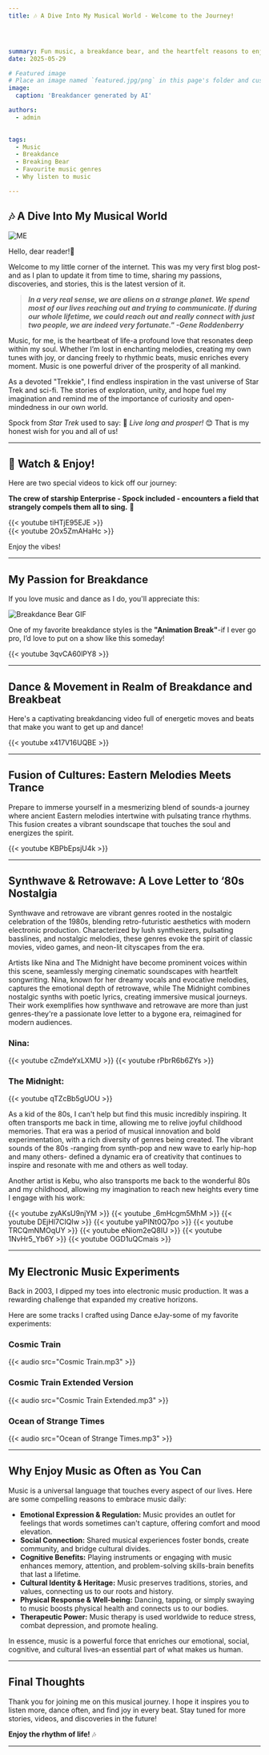 ```yaml
---
title: 🎶 A Dive Into My Musical World - Welcome to the Journey!




summary: Fun music, a breakdance bear, and the heartfelt reasons to enjoy music as often as you can. 🤩
date: 2025-05-29

# Featured image
# Place an image named `featured.jpg/png` in this page's folder and customize its options here.
image:
  caption: 'Breakdancer generated by AI'

authors:
  - admin
  

tags:
  - Music
  - Breakdance
  - Breaking Bear
  - Favourite music genres
  - Why listen to music

---
```

## 🎶 A Dive Into My Musical World

![ME](/en/post/get-started/break.png)  

Hello, dear reader!👋

Welcome to my little corner of the internet. This was my very first blog post-and as I plan to update it from time to time, sharing my passions, discoveries, and stories, this is the latest version of it.  

> ***In a very real sense, we are aliens on a strange planet. We spend most of our lives reaching out and trying to communicate. If during our whole lifetime, we could reach out and really connect with just two people, we are indeed very fortunate." -Gene Roddenberry***  

Music, for me, is the heartbeat of life-a profound love that resonates deep within my soul. Whether I’m lost in enchanting melodies, creating my own tunes with joy, or dancing freely to rhythmic beats, music enriches every moment. Music is one powerful driver of the prosperity of all mankind.

As a devoted "Trekkie", I find endless inspiration in the vast universe of Star Trek and sci-fi. The stories of exploration, unity, and hope fuel my imagination and remind me of the importance of curiosity and open-mindedness in our own world.

Spock from *Star Trek* used to say: 🖖 *Live long and prosper!* 😊 That is my honest wish for you and all of us!

---

## 🎥 Watch & Enjoy!

Here are two special videos to kick off our journey:  

**The crew of starship Enterprise - Spock included - encounters a field that strangely compels them all to sing.** 🤭

{{< youtube tiHTjE95EJE >}}  
{{< youtube 2Ox5ZmAHaHc >}}  

Enjoy the vibes!  

---

## My Passion for Breakdance

If you love music and dance as I do, you'll appreciate this:  

![Breakdance Bear GIF](/en/post/get-started/bear.gif)  

One of my favorite breakdance styles is the **"Animation Break"**-if I ever go pro, I’d love to put on a show like this someday!  

{{< youtube 3qvCA60lPY8 >}}  

---

## Dance & Movement in Realm of Breakdance and Breakbeat

Here's a captivating breakdancing video full of energetic moves and beats that make you want to get up and dance!  

{{< youtube x417V16UQBE >}}  

---

## Fusion of Cultures: Eastern Melodies Meets Trance

Prepare to immerse yourself in a mesmerizing blend of sounds-a journey where ancient Eastern melodies intertwine with pulsating trance rhythms. This fusion creates a vibrant soundscape that touches the soul and energizes the spirit.  

{{< youtube KBPbEpsjU4k >}}  

---

## Synthwave & Retrowave: A Love Letter to ‘80s Nostalgia

Synthwave and retrowave are vibrant genres rooted in the nostalgic celebration of the 1980s, blending retro-futuristic aesthetics with modern electronic production. Characterized by lush synthesizers, pulsating basslines, and nostalgic melodies, these genres evoke the spirit of classic movies, video games, and neon-lit cityscapes from the era.

Artists like Nina and The Midnight have become prominent voices within this scene, seamlessly merging cinematic soundscapes with heartfelt songwriting. Nina, known for her dreamy vocals and evocative melodies, captures the emotional depth of retrowave, while The Midnight combines nostalgic synths with poetic lyrics, creating immersive musical journeys. Their work exemplifies how synthwave and retrowave are more than just genres-they're a passionate love letter to a bygone era, reimagined for modern audiences.

### Nina:
{{< youtube cZmdeYxLXMU >}}
{{< youtube rPbrR6b6ZYs >}}

### The Midnight:
{{< youtube qTZcBb5gUOU >}}

As a kid of the 80s, I can't help but find this music incredibly inspiring. It often transports me back in time, allowing me to relive joyful childhood memories. That era was a period of musical innovation and bold experimentation, with a rich diversity of genres being created. The vibrant sounds of the 80s -ranging from synth-pop and new wave to early hip-hop and many others- defined a dynamic era of creativity that continues to inspire and resonate with me and others as well today.

Another artist is Kebu, who also transports me back to the wonderful 80s and my childhood, allowing my imagination to reach new heights every time I engage with his work:

{{< youtube zyAKsU9njYM >}}
{{< youtube _6mHcgm5MhM >}}
{{< youtube DEjHl7CIQIw >}}
{{< youtube yaPINt0Q7po >}}
{{< youtube TRCQmNMOqUY >}}
{{< youtube eNiom2eQ8IU >}}
{{< youtube 1NvHr5_Yb6Y >}}
{{< youtube OGD1uQCmais >}}

---

## My Electronic Music Experiments

Back in 2003, I dipped my toes into electronic music production. It was a rewarding challenge that expanded my creative horizons.  

Here are some tracks I crafted using Dance eJay-some of my favorite experiments:  

### Cosmic Train  
{{< audio src="Cosmic Train.mp3" >}}  

### Cosmic Train Extended Version  
{{< audio src="Cosmic Train Extended.mp3" >}}  

### Ocean of Strange Times  
{{< audio src="Ocean of Strange Times.mp3" >}}  

---

## Why Enjoy Music as Often as You Can

Music is a universal language that touches every aspect of our lives. Here are some compelling reasons to embrace music daily:

- **Emotional Expression & Regulation:** Music provides an outlet for feelings that words sometimes can't capture, offering comfort and mood elevation.  
- **Social Connection:** Shared musical experiences foster bonds, create community, and bridge cultural divides.  
- **Cognitive Benefits:** Playing instruments or engaging with music enhances memory, attention, and problem-solving skills-brain benefits that last a lifetime.  
- **Cultural Identity & Heritage:** Music preserves traditions, stories, and values, connecting us to our roots and history.  
- **Physical Response & Well-being:** Dancing, tapping, or simply swaying to music boosts physical health and connects us to our bodies.  
- **Therapeutic Power:** Music therapy is used worldwide to reduce stress, combat depression, and promote healing.

In essence, music is a powerful force that enriches our emotional, social, cognitive, and cultural lives-an essential part of what makes us human.

---

## Final Thoughts

Thank you for joining me on this musical journey. I hope it inspires you to listen more, dance often, and find joy in every beat. Stay tuned for more stories, videos, and discoveries in the future!

**Enjoy the rhythm of life!** 🎶

---

